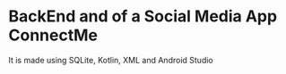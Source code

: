 # BackEnd and of a Social Media App ConnectMe

It is made using SQLite, Kotlin, XML and Android Studio
